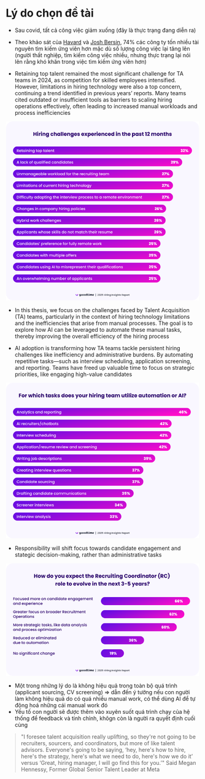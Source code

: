 # Lý do chọn đề tài

- Sau covid, tất cả công việc giảm xuống (đây là thực trạng đang diễn ra)

- Theo khảo sát của [Havard](https://www.hbs.edu/managing-the-future-of-work/Documents/research/hiddenworkers09032021.pdf) và [Josh Bersin](https://joshbersin.com/2022/04/reccruiting-is-harder-than-it-looks-74-of-companies-underperform/), 74% các công ty tốn nhiều tài nguyên tìm kiếm ứng viên hơn mặc dù số lượng công việc lại tăng lên (người thất nghiệp, tìm kiếm công việc nhiều, nhưng thực trạng lại nói lên rằng khó khăn trong việc tìm kiếm ứng viên hơn)

- Retaining top talent remained the most significant challenge for TA teams in 2024, as competition for skilled employees intensified. However, limitations in hiring technology were also a top concern, continuing a trend identified in previous years’ reports. Many teams cited outdated or insufficient tools as barriers to scaling hiring operations effectively, often leading to increased manual workloads and process inefficiencies

![alt text](image.png)

- In this thesis, we focus on the challenges faced by Talent Acquisition (TA) teams, particularly in the context of hiring technology limitations and the inefficiencies that arise from manual processes. The goal is to explore how AI can be leveraged to automate these manual tasks, thereby improving the overall efficiency of the hiring process

- AI adoption is transforming how TA teams tackle persistent hiring challenges like inefficiency and administrative burdens. By automating repetitive tasks—such as interview scheduling, application screening, and reporting. Teams have freed up valuable time to focus on strategic priorities, like engaging high-value candidates

![alt text](image-1.png)

- Responsibility will shift focus towards candidate engagement and stategic decision-making, rather than administrative tasks

![alt text](image-2.png)

- Một trong những lý do là không hiệu quả trong toàn bộ quá trình (applicant sourcing, CV screening) => dẫn đến ý tưởng nếu con người làm không hiệu quả do có quá nhiều manual work, có thể dùng AI để tự động hoá những cái manual work đó
- Yếu tố con người sẽ được thêm vào xuyên suốt quá trình chạy của hệ thống để feedback và tinh chỉnh, khôgn còn là người ra quyết định cuối cùng

> "I foresee talent acquisition really uplifting, so they're not going to be recruiters, sourcers, and coordinators, but more of like talent advisors. Everyone's going to be saying, ‘hey, here's how to hire, here's the strategy, here's what we need to do, here's how we do it’ versus ‘Great, hiring manager, I will go find this for you.’"
> Said Megan Hennessy, Former Global Senior Talent Leader at Meta
